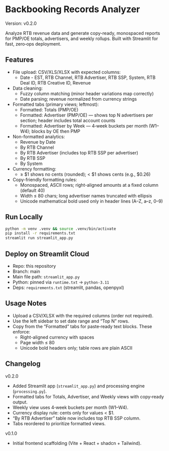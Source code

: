 # Backbooking Records Analyzer

Version: v0.2.0

Analyze RTB revenue data and generate copy-ready, monospaced reports for PMP/OE totals, advertisers, and weekly rollups. Built with Streamlit for fast, zero‑ops deployment.

## Features

- File upload: CSV/XLS/XLSX with expected columns:
  - Date - EST, RTB Channel, RTB Advertiser, RTB SSP, System, RTB Deal ID, RTB Creative ID, Revenue
- Data cleaning:
  - Fuzzy column matching (minor header variations map correctly)
  - Date parsing; revenue normalized from currency strings
- Formatted tabs (primary views; leftmost):
  - Formatted: Totals (PMP/OE)
  - Formatted: Advertiser (PMP/OE) — shows top N advertisers per section; header includes total account counts
  - Formatted: Advertiser by Week — 4‑week buckets per month (W1–W4); blocks by OE then PMP
- Non-formatted analytics:
  - Revenue by Date
  - By RTB Channel
  - By RTB Advertiser (includes top RTB SSP per advertiser)
  - By RTB SSP
  - By System
- Currency formatting:
  - ≥ $1 shows no cents (rounded); < $1 shows cents (e.g., $0.26)
- Copy-friendly formatting rules:
  - Monospaced, ASCII rows; right-aligned amounts at a fixed column (default 40)
  - Width ≤ 80 chars; long advertiser names truncated with ellipsis
  - Unicode mathematical bold used only in header lines (A–Z, a–z, 0–9)

## Run Locally

```bash
python -m venv .venv && source .venv/bin/activate
pip install -r requirements.txt
streamlit run streamlit_app.py
```

## Deploy on Streamlit Cloud

- Repo: this repository
- Branch: main
- Main file path: `streamlit_app.py`
- Python: pinned via `runtime.txt` → `python-3.11`
- Deps: `requirements.txt` (streamlit, pandas, openpyxl)

## Usage Notes

- Upload a CSV/XLSX with the required columns (order not required).
- Use the left sidebar to set date range and “Top N” rows.
- Copy from the “Formatted” tabs for paste‑ready text blocks. These enforce:
  - Right-aligned currency with spaces
  - Page width ≤ 80
  - Unicode bold headers only; table rows are plain ASCII

## Changelog

v0.2.0
- Added Streamlit app (`streamlit_app.py`) and processing engine (`processing.py`).
- Formatted tabs for Totals, Advertiser, and Weekly views with copy‑ready output.
- Weekly view uses 4‑week buckets per month (W1–W4).
- Currency display rule: cents only for values < $1.
- “By RTB Advertiser” table now includes top RTB SSP column.
- Tabs reordered to prioritize formatted views.

v0.1.0
- Initial frontend scaffolding (Vite + React + shadcn + Tailwind).
